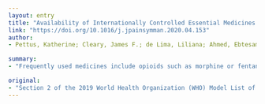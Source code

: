 ```yaml
---
layout: entry
title: "Availability of Internationally Controlled Essential Medicines in the COVID-19 Pandemic"
link: "https://doi.org/10.1016/j.jpainsymman.2020.04.153"
author:
- Pettus, Katherine; Cleary, James F.; de Lima, Liliana; Ahmed, Ebtesam; Radbruch, Lukas

summary:
- "Frequently used medicines include opioids such as morphine or fentanyl and midazolam. The most prevalent symptoms in COVID-19 are breathlessness, cough, drowsiness, anxiety, agitation and delirium. These medicines, essential to palliative care, are regulated under the international drug control conventions."

original:
- "Section 2 of the 2019 World Health Organization (WHO) Model List of Essential Medicines includes opioid analgesics formulations commonly used for the control of pain and respiratory distress, as well as sedative and anxiolytic substances such as midazolam and diazepam. These medicines, essential to palliative care, are regulated under the international drug control conventions overseen by United Nations (UN) specialized agencies and treaty bodies and under national drug control laws. Those national laws and regulations directly affect bedside availability of Internationally Controlled Essential Medicines (ICEMs). The complex interaction between national regulatory systems and global supply chains (now impacted by COVID-19 pandemic) directly affects bedside availability of ICEMs and patient care. Despite decades of global civil society advocacy in the UN system, ICEMs have remained chronically unavailable, inaccessible and unaffordable in Lower-and-Middle Income Countries, and there are recent reports of shortages in High Income Countries as well. The most prevalent symptoms in COVID-19 are breathlessness, cough, drowsiness, anxiety, agitation and delirium. Frequently used medicines include opioids such as morphine or fentanyl and midazolam, all of them listed as ICEMs. This paper describes the issues related to the lack of availability and limited access to ICEMs during the COVID-19 pandemic in both intensive and palliative care patients in countries of all income levels and makes recommendations for improving access."
---
```


